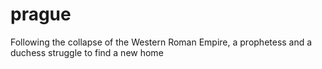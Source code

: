 # prague
Following the collapse of the Western Roman Empire, a prophetess and a duchess struggle to find a new home
